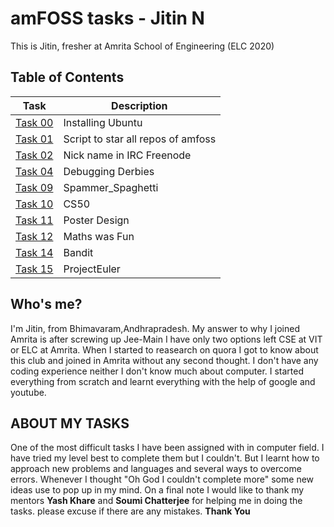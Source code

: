 # **amFOSS tasks - Jitin N**

This is Jitin, fresher at Amrita School of Engineering (ELC 2020)

## **Table of Contents**

| Task |     Description |
| --- | --- |
| [Task 00](https://github.com/nj7782/amfoss-tasks/tree/main/Task%200)  | Installing Ubuntu |
| [Task 01](https://github.com/nj7782/amfoss-tasks/tree/main/Task%201)   | Script to star all repos of amfoss |
| [Task 02](https://github.com/nj7782/amfoss-tasks/tree/main/Task%201)   | Nick name in IRC Freenode |
| [Task 04](https://github.com/nj7782/amfoss-tasks/tree/main/Task%204)  | Debugging Derbies |
| [Task 09](https://github.com/nj7782/amfoss-tasks/tree/main/Task%209)   | Spammer_Spaghetti |
| [Task 10](https://github.com/nj7782/amfoss-tasks/tree/main/Task%2010)   | CS50  |
| [Task 11](https://github.com/nj7782/amfoss-tasks/tree/main/Task%2011)   | Poster Design |  
| [Task 12](https://github.com/nj7782/amfoss-tasks/tree/main/Task%2012)   | Maths was Fun |
| [Task 14](https://github.com/nj7782/amfoss-tasks/tree/main/Task%2014)   | Bandit | 
| [Task 15](https://github.com/nj7782/amfoss-tasks/tree/main/Task%2015)   | ProjectEuler |


## Who's me?

I'm Jitin, from Bhimavaram,Andhrapradesh. My answer to why I joined Amrita is after screwing up Jee-Main I have only two options left CSE at VIT or ELC at Amrita. When I started to reasearch on quora I got to know about this club and joined in Amrita without any second thought. I don't have any coding experience neither I don't know much about computer. I started everything from scratch and learnt everything with the help of google and youtube.


## ABOUT MY TASKS

One of the most difficult tasks I have been assigned with in computer field. I have tried my level best to complete them but I couldn't. But I learnt how to approach new problems and languages and several ways to overcome errors. Whenever I thought "Oh God I couldn't complete more" some new ideas use to pop up in my mind. On a final note I would like to thank my mentors **Yash Khare** and **Soumi Chatterjee** for helping me in doing the tasks. please excuse if there are any mistakes. 
**Thank You**


